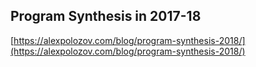 ## Program Synthesis in 2017-18
  
  [https://alexpolozov.com/blog/program-synthesis-2018/](https://alexpolozov.com/blog/program-synthesis-2018/)